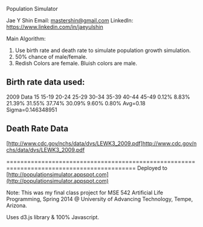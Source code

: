 Population Simulator

Jae Y Shin
Email: mastershin@gmail.com
LinkedIn: https://www.linkedin.com/in/jaeyulshin

Main Algorithm: 
1. Use birth rate and death rate to simulate population growth simulation. 
2. 50% chance of male/female.
3. Redish Colors are female. Bluish colors are male.

Birth rate data used:
--------------------
2009 Data
15	    15-19	20-24	25-29	30-34	35-39	40-44	45-49
0.12%	8.83%	21.39%	31.55%	37.74%	30.09%	9.60%	0.80%	Avg=0.18	Sigma=0.146348951

Death Rate Data
---------------
[http://www.cdc.gov/nchs/data/dvs/LEWK3_2009.pdf]http://www.cdc.gov/nchs/data/dvs/LEWK3_2009.pdf

===========================================================================================
Deployed to [http://populationsimulator.appspot.com](http://populationsimulator.appspot.com)

Note: This was my final class project for
   MSE 542 Artificial Life Programming, Spring 2014 @ University of Advancing Technology, Tempe, Arizona.

Uses d3.js library & 100% Javascript.